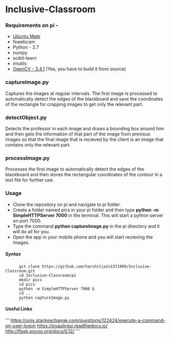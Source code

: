 # Inclusive-Classroom

### Requirements on pi -
- [Ubuntu Mate](https://www.raspberrypi.org/magpi/install-ubuntu-mate-raspberry-pi/)
- fswebcam
- Python - 2.7
- numpy
- scikit-learn
- imutils
- [OpenCV - 3.4.1](http://blog.youapp.co/raspberry/2018/03/11/Install-OpenCV-on-raspberry-pi/) (Yes, you have to build it from source)

### captureImage.py

Captures the images at regular intervals. The first image is processed to automatically detect the edges of the blackboard and save the coordinates of the rectangle for cropping images to get only the relevant part.


### detectObject.py

Detects the professor in each image and draws a bounding box around him and then gets the information of that part of the image from previous images so that the final image that is recieved by the client is an image that contains only the relevant part.

### processImage.py

Processes the first image to automatically detect the edges of the blackboard and then stores the rectangular coordinates of the contour in a text file for further use.

### Usage
- Clone the repository on pi and navigate to pi folder.
- Create a folder named pics in your pi folder and then type **python -m SimpleHTTPServer 7000** in the terminal. This will start a python server on port 7000.
- Type the command **python captureImage.py** in the pi directory and it will do all for you.
- Open the app in your mobile phone and you will start recieving the images.

##### Syntax

```
      git clone https://github.com/harshitjain1371999/Inclusive-Classroom.git
      cd Inclusive-Classroom/pi
      mkdir pics
      cd pics
      python -m SimpleHTTPServer 7000 &
      cd ..
      python captureImage.py
```

#### Useful Links
'''
      https://unix.stackexchange.com/questions/122424/execute-a-command-on-user-logon
      https://pyautogui.readthedocs.io/
      http://flask.pocoo.org/docs/0.12/
'''

